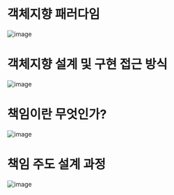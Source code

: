 # 객체지향 패러다임
![image](https://github.com/user-attachments/assets/3855c655-9693-40c1-b2d2-ad6b7b73e10f)

# 객체지향 설계 및 구현 접근 방식
![image](https://github.com/user-attachments/assets/d4ea439a-ce95-43ab-87eb-3974182b7875)

# 책임이란 무엇인가?
![image](https://github.com/user-attachments/assets/68b6ade6-6ee6-49e5-961e-8a6765424594)

# 책임 주도 설계 과정
![image](https://github.com/user-attachments/assets/40c15939-2a47-48f6-ba60-d9086e83016f)

